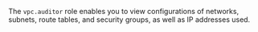The `vpc.auditor` role enables you to view configurations of networks, subnets, route tables, and security groups, as well as IP addresses used.